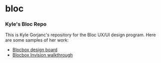 # bloc

### Kyle's Bloc Repo

This is Kyle Gorjanc's repository for the Bloc UX/UI design program. Here are some samples of her work:

- [Blocbox design board](https://github.com/kylegorjanc/bloc/blob/master/Blocbox/design-elements/sketch-boards/Home%20Page%20Alternate.jpg)
- [Blocbox Invision walkthrough](https://invis.io/9C94R0PPK#/200952515_Dashboard_Blank_State-User)